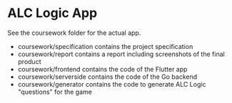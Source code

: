 # ALC Logic App

See the coursework folder for the actual app.

* coursework/specification contains the project specification
* coursework/report contains a report including screenshots of the final product
* coursework/frontend contains the code of the Flutter app
* coursework/serverside contains the code of the Go backend
* coursework/generator contains the code to generate ALC Logic "questions" for the game
